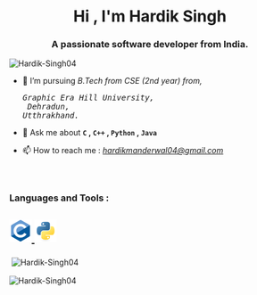 
<h1 align="center">Hi , I'm Hardik Singh</h1>
<h3 align="center">A passionate software developer from India.</h3>

<p align="left"> <img src="https://komarev.com/ghpvc/?username=Hardik-Singh04&label=Profile%20views&color=0e75b6&style=flat" alt="Hardik-Singh04" /> </p>

- 🌱 I’m pursuing *B.Tech from CSE (2nd year) from,<br><pre> Graphic Era Hill University,<br> Dehradun, Utthrakhand.*</pre>

- 💬 Ask me about **`C` , `C++` , `Python` , `Java`**

- 📫 How to reach me : *hardikmanderwal04@gmail.com*
<br>

<h2></h2>
<h3 align="left">Languages and Tools :</h3>
<h2><p align="left"> <a href="https://www.cprogramming.com/" target="_blank"> <img src="https://raw.githubusercontent.com/devicons/devicon/master/icons/c/c-original.svg" alt="c" width="40" height="40"/> </a> <a href="https://www.w3schools.com/cpp/" target="_blank"> <img<img align="left" alt="Java" width="30px" 
src="https://raw.githubusercontent.com/devicons/devicon/master/icons/cplusplus/cplusplus-original.svg" alt="cplusplus" width="40" height="40"/> </a> <a  </a> <a href="https://www.python.org" target="_blank"> <img src="https://raw.githubusercontent.com/devicons/devicon/master/icons/python/python-original.svg" alt="python" width="40" height="40"/> </a> </p></h2>




<p>&nbsp;<img align="center" src="https://github-readme-stats.vercel.app/api?username=Hardik-Singh04&show_icons=true&theme=tokyonight&locale=en" alt="Hardik-Singh04" /></p>
<p><img align="center" src="https://github-readme-stats.vercel.app/api/top-langs/?username=Hardik-Singh04&exclude_repo=c-oops-lab&layout=compact&theme=tokyonight&show_icons=true" alt="Hardik-Singh04" /></p>

